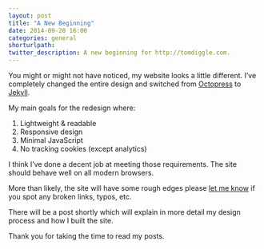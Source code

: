 ```yaml
---
layout: post
title: "A New Beginning"
date: 2014-09-28 16:00
categories: general
shorturlpath:
twitter_description: A new beginning for http://tomdiggle.com.
---
```


You might or might not have noticed, my website looks a little different. I’ve completely changed the entire design and switched from [Octopress](http://octopress.org) to [Jekyll](http://jekyllrb.com).

My main goals for the redesign where:

1. Lightweight & readable
2. Responsive design
3. Minimal JavaScript
4. No tracking cookies (except analytics)

I think I’ve done a decent job at meeting those requirements. The site should behave well on all modern browsers. 

More than likely, the site will have some rough edges please [let me know](/contact/) if you spot any broken links, typos, etc.

There will be a post shortly which will explain in more detail my design process and how I built the site.

Thank you for taking the time to read my posts.
